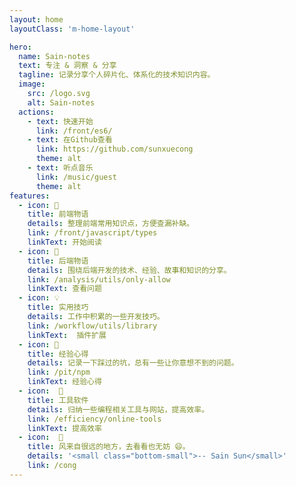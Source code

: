 ```yaml
---
layout: home
layoutClass: 'm-home-layout'

hero:
  name: Sain-notes
  text: 专注 & 洞察 & 分享
  tagline: 记录分享个人碎片化、体系化的技术知识内容。
  image:
    src: /logo.svg
    alt: Sain-notes
  actions:
    - text: 快速开始
      link: /front/es6/
    - text: 在Github查看
      link: https://github.com/sunxuecong
      theme: alt
    - text: 听点音乐
      link: /music/guest
      theme: alt
features:
  - icon: 📖
    title: 前端物语
    details: 整理前端常用知识点，方便查漏补缺。
    link: /front/javascript/types
    linkText: 开始阅读
  - icon: 📘
    title: 后端物语
    details: 围绕后端开发的技术、经验、故事和知识的分享。
    link: /analysis/utils/only-allow
    linkText: 查看问题
  - icon: 💡
    title: 实用技巧
    details: 工作中积累的一些开发技巧。
    link: /workflow/utils/library
    linkText:  插件扩展
  - icon: 🐞
    title: 经验心得
    details: 记录一下踩过的坑，总有一些让你意想不到的问题。
    link: /pit/npm
    linkText: 经验心得
  - icon:  🔧
    title: 工具软件
    details: 归纳一些编程相关工具与网站，提高效率。
    link: /efficiency/online-tools
    linkText: 提高效率
  - icon:  🎉
    title: 风来自很远的地方，去看看也无妨 😄。
    details: '<small class="bottom-small">-- Sain Sun</small>'
    link: /cong
---
```


<style>
.m-home-layout .image-bg {
  background:none
}


.m-home-layout .details small {
  opacity: 0.8;
}

.m-home-layout .item:last-child .details {
  display: flex;
  justify-content: flex-end;
  align-items: end;
}
</style>
